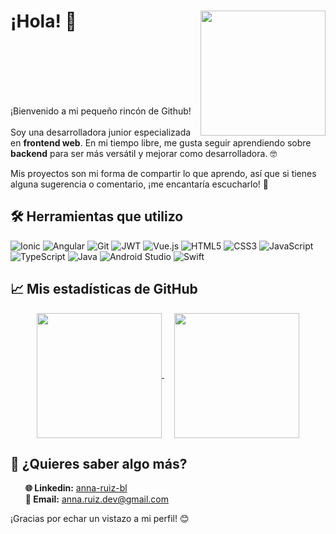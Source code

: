 <h1 align="left">
<img align="right" src="https://media.giphy.com/media/4TnHlUBm55QMzBLvq6/giphy.gif?cid=ecf05e47qipkta8lckgiwhk6kfbcvoy1sl159it1nb499txs&ep=v1_stickers_search&rid=giphy.gif&ct=s" width="200">
¡Hola! 🤗
</h1>
<br><br><br><br><br>
<p>
  ¡Bienvenido a mi pequeño rincón de Github!
  <br> <br>
Soy una desarrolladora junior especializada en <b>frontend web</b>. En mi tiempo libre, me gusta seguir aprendiendo sobre <b>backend</b> para ser más versátil y mejorar como desarrolladora. 🤓

 Mis proyectos son mi forma de compartir lo que aprendo, así que si tienes alguna sugerencia o comentario, ¡me encantaría escucharlo! 🌟
</p>

<h2>🛠️ Herramientas que utilizo</h2>

![Ionic](https://img.shields.io/badge/Ionic-%233880FF.svg?style=for-the-badge&logo=Ionic&logoColor=white)
![Angular](https://img.shields.io/badge/angular-%23DD0031.svg?style=for-the-badge&logo=angular&logoColor=white)
![Git](https://img.shields.io/badge/git-%23F05033.svg?style=for-the-badge&logo=git&logoColor=white)
![JWT](https://img.shields.io/badge/JWT-black?style=for-the-badge&logo=JSON%20web%20tokens)
![Vue.js](https://img.shields.io/badge/vuejs-%2335495e.svg?style=for-the-badge&logo=vuedotjs&logoColor=%234FC08D)
![HTML5](https://img.shields.io/badge/html5-%23E34F26.svg?style=for-the-badge&logo=html5&logoColor=white)
![CSS3](https://img.shields.io/badge/css3-%231572B6.svg?style=for-the-badge&logo=css3&logoColor=white)
![JavaScript](https://img.shields.io/badge/javascript-%23323330.svg?style=for-the-badge&logo=javascript&logoColor=%23F7DF1E)
![TypeScript](https://img.shields.io/badge/typescript-%23007ACC.svg?style=for-the-badge&logo=typescript&logoColor=white)
![Java](https://img.shields.io/badge/java-%23ED8B00.svg?style=for-the-badge&logo=openjdk&logoColor=white)
![Android Studio](https://img.shields.io/badge/android%20studio-346ac1?style=for-the-badge&logo=android%20studio&logoColor=white)
![Swift](https://img.shields.io/badge/swift-F54A2A?style=for-the-badge&logo=swift&logoColor=white)

<h2>📈 Mis estadísticas de GitHub</h2>

<div align="center">
  <a href="https://github.com/annruiblaz/github-readme-stats">
  <img height="200" align="center" src="https://github-readme-stats.vercel.app/api?username=annruiblaz&show_icons=true&hide=issues,contribs&rank_icon=github&locale=es&theme=shadow_blue" />
</a>
&nbsp; &nbsp;
<a href="https://github.com/annruiblaz/convoychat">
  <img height="200" align="center" src="https://github-readme-stats.vercel.app/api/top-langs?username=annruiblaz&layout=compact&langs_count=8&locale=es&card_width=320&theme=shadow_blue" />
</a>
</div>

<h2>💌 ¿Quieres saber algo más?</h2>

<ul style="list-style:none">
  <li><b>🌐 Linkedin:</b> <a href="https://www.linkedin.com/in/anna-ruiz-bl/">anna-ruiz-bl</a>
  <li><b>📧 Email:</b> <a href="mailto:anna.ruiz.dev@gmail.com">anna.ruiz.dev@gmail.com</a>
</li>
</ul>

<p>¡Gracias por echar un vistazo a mi perfil! 😊</p>

